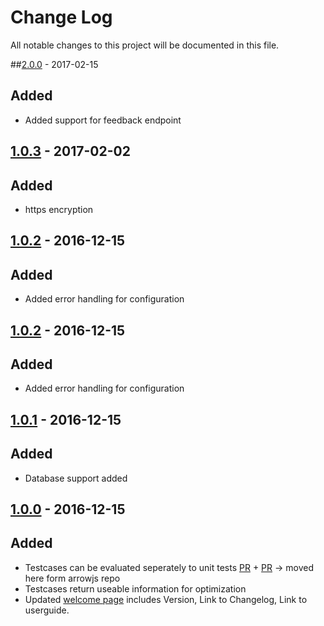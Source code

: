 # Change Log
All notable changes to this project will be documented in this file.

##[2.0.0](https://github.com/amos-ws16/amos-ws16-arrowjs-server/releases/final-release) - 2017-02-15
## Added
- Added support for feedback endpoint

## [1.0.3](https://github.com/amos-ws16/amos-ws16-arrowjs-server/releases/sprint-12-release) - 2017-02-02
## Added
- https encryption

## [1.0.2](https://github.com/amos-ws16/amos-ws16-arrowjs-server/releases/tag/sprint-10-release) - 2016-12-15
## Added
- Added error handling for configuration

## [1.0.2](https://github.com/amos-ws16/amos-ws16-arrowjs-server/releases/tag/sprint-10-release) - 2016-12-15
## Added
- Added error handling for configuration

## [1.0.1](https://github.com/amos-ws16/amos-ws16-arrowjs-server/releases/tag/sprint-10-release) - 2016-12-15
## Added
- Database support added

## [1.0.0](https://github.com/amos-ws16/amos-ws16-arrowjs-server/releases/tag/sprint-08-release) - 2016-12-15
## Added
- Testcases can be evaluated seperately to unit tests [PR](https://github.com/amos-ws16/amos-ws16-arrowjs-server/pull/4) + [PR](https://github.com/amos-ws16/amos-ws16-arrowjs/pull/55) -> moved here form arrowjs repo
- Testcases return useable information for optimization
- Updated [welcome page](http://ec2-52-212-74-103.eu-west-1.compute.amazonaws.com:4000/api/welcome) includes Version, Link to Changelog, Link to userguide.
